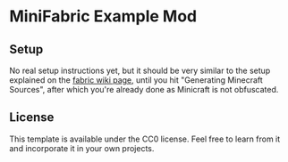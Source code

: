 # MiniFabric Example Mod

## Setup

No real setup instructions yet, but it should be very similar to the setup explained on the [fabric wiki page](https://fabricmc.net/wiki/tutorial:setup), until you hit "Generating Minecraft Sources", after which you're already done as Minicraft is not obfuscated.

## License

This template is available under the CC0 license. Feel free to learn from it and incorporate it in your own projects.
